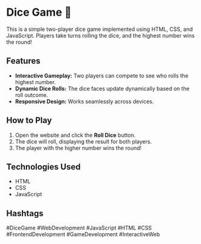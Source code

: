 # Dice Game 🎲

This is a simple two-player dice game implemented using HTML, CSS, and JavaScript. Players take turns rolling the dice, and the highest number wins the round!

## Features

- **Interactive Gameplay:** Two players can compete to see who rolls the highest number.
- **Dynamic Dice Rolls:** The dice faces update dynamically based on the roll outcome.
- **Responsive Design:** Works seamlessly across devices.

## How to Play

1. Open the website and click the **Roll Dice** button.
2. The dice will roll, displaying the result for both players.
3. The player with the higher number wins the round!

## Technologies Used

- HTML
- CSS
- JavaScript

## Hashtags

#DiceGame #WebDevelopment #JavaScript #HTML #CSS #FrontendDevelopment #GameDevelopment #InteractiveWeb

